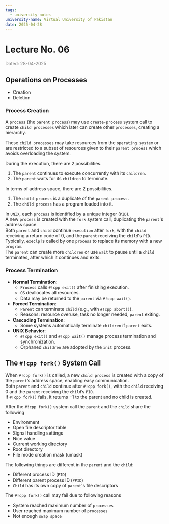 ```yaml
---
tags:
  - university-notes
university-name: Virtual University of Pakistan
date: 2025-04-28
---
```


# Lecture No. 06

<span style="color: gray;">Dated: 28-04-2025</span>

## Operations on Processes

- Creation
- Deletion

### Process Creation

A `process` (the `parent process`) may use `create-process` system call to create `child processes` which later can create other `processes`, creating a hierarchy.

These `child processes` may take resources from the `operating system` or are restricted to a subset of resources given to their `parent process` which avoids overloading the system.

During the execution, there are 2 possibilities.

1. The `parent` continues to execute concurrently with its `children`.
2. The `parent` waits for its `children` to terminate.

In terms of address space, there are 2 possibilities.

1. The `child process` is a duplicate of the `parent process`. 
2. The `child process` has a program loaded into it.


In `UNIX`, each `process` is identified by a unique integer (`PID`).  
A new `process` is created with the `fork` system call, duplicating the `parent`'s address space.  
Both `parent` and `child` continue `execution` after `fork`, with the `child` receiving a return code of $0$, and the `parent` receiving the `child`'s `PID`.  
Typically, `execlp` is called by one `process` to replace its memory with a new `program`.  
The `parent` can create more `children` or use `wait` to pause until a `child` terminates, after which it continues and exits.

### Process Termination

- **Normal Termination**:
    - `Process` calls `#!cpp exit()` after finishing execution.
    - `OS` deallocates all resources.
    - Data may be returned to the `parent` via `#!cpp wait()`.
- **Forced Termination**:
    - `Parent` can terminate `child` (e.g., with `#!cpp abort()`).
    - Reasons: resource overuse, task no longer needed, `parent` exiting.
- **Cascading Termination**:
    - Some systems automatically terminate `children` if `parent` exits.
- **UNIX Behavior**:
    - `#!cpp exit()` and `#!cpp wait()` manage process termination and synchronization.
    - Orphaned `children` are adopted by the `init` process.

## The `#!cpp fork()` System Call

When `#!cpp fork()` is called, a new `child process` is created with a copy of the `parent`’s address space, enabling easy communication.  
Both `parent` and `child` continue after `#!cpp fork()`, with the `child` receiving $0$ and the `parent` receiving the `child`’s `PID`.  
If `#!cpp fork()` fails, it returns $-1$ to the parent and no child is created.

After the `#!cpp fork()` system call the `parent` and the `child` share the following

- Environment  
- Open file descriptor table  
- Signal handling settings  
- Nice value  
- Current working directory  
- Root directory  
- File mode creation mask (umask)

The following things are different in the `parent` and the `child`:

- Different process ID (`PID`)  
- Different parent process ID (`PPID`)  
- `Child` has its own copy of `parent`'s file descriptors

The `#!cpp fork()` call may fail due to following reasons

- System reached maximum number of `processes`
- User reached maximum number of `processes`
- Not enough `swap space`